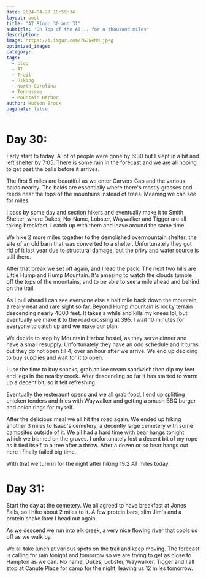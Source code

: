 ```yaml
---
date: 2024-04-27 18:59:34
layout: post
title: "AT Blog: 30 and 31"
subtitle: 'On Top of the AT... for a thousand miles'
description:
image: https://i.imgur.com/7GJNeMM.jpeg
optimized_image: 
category:
tags:
  - blog
  - AT
  - Trail
  - Hiking
  - North Carolina
  - Tennessee
  - Mountain Harbor
author: Hudson Brock
paginate: false
---
```


# Day 30:

Early start to today. A lot of people were gone by 6:30 but I slept in a bit and left shelter by 7:05. There is some rain in the forecast and we are all hoping to get past the balls before it arrives.

The first 5 miles are beautiful as we enter Carvers Gap and the various balds nearby. The balds are essentially where there's mostly grasses and reeds near the tops of the mountains instead of trees. Meaning we can see for miles.

I pass by some day and section hikers and eventually make it to Smith Shelter, where Dukes, No-Name, Lobster, Waywalker and Tigger are all taking breakfast. I catch up with them and leave around the same time.

We hike 2 more miles together to the demolished overmountain shelter; the site of an old barn that was converted to a shelter. Unfortunately they got rid of it last year due to structural damage, but the privy and water source is still there.

After that break we set off again, and I lead the pack. The next two hills are Little Hump and Hump Mountain. It's amazing to watch the clouds tumble off the tops of the mountains, and to be able to see a mile ahead and behind on the trail.

As I pull ahead I can see everyone else a half mile back down the mountain, a really neat and rare sight so far. Beyond Hump mountain is rocky terrain descending nearly 4000 feet. It takes a while and kills my knees lol, but eventually we make it to the road crossing at 395. I wait 10 minutes for everyone to catch up and we make our plan.

We decide to stop by Mountain Harbor hostel, as they serve dinner and have a small resupply. Unfortunately they have an odd schedule and it turns out they do not open till 4, over an hour after we arrive. We end up deciding to buy supplies and wait for it to open.

I use the time to buy snacks, grab an ice cream sandwich then dip my feet and legs in the nearby creek. After descending so far it has started to warm up a decent bit, so it felt refreshing.

Eventually the resteraunt opens and we all grab food, I end up splitting chicken tenders and fries with Waywalker and getting a smash BBQ burger and onion rings for myself.

After the delicious meal we all hit the road again. We ended up hiking another 3 miles to Isaac's cemetery, a decently large cemetery with some campsites outside of it. We all had a hard time with bear hangs tonight which we blamed on the graves. I unfortunately lost a decent bit of my rope as it tied itself to a tree after a throw. After a dozen or so bear hangs out here I finally failed big time.

With that we turn in for the night after hiking 19.2 AT miles today.


# Day 31:

Start the day at the cemetery. We all agreed to have breakfast at Jones Falls, so I hike about 2 miles to it. A few protein bars, slim Jim's and a protein shake later I head out again. 

As we descend we run into elk creek, a very nice flowing river that cools us off as we walk by. 

We all take lunch at various spots on the trail and keep moving. The forecast is calling for rain tonight and tomorrow so we are trying to get as close to Hampton as we can. No name, Dukes, Lobster, Waywalker, Tigger and I all stop at Canute Place for camp for the night, leaving us 12 miles tomorrow.
